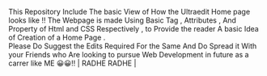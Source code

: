 This Repository Include The basic View of How the Ultraedit Home page looks like !! 
The Webpage is made Using Basic Tag , Attributes , And Property of Html  and CSS Respectively , to Provide the reader A basic Idea  of Creation of a Home Page .  
Please Do Suggest the Edits Required For the Same And Do  Spread it With your Friends who Are looking to pursue Web Development in future as a carrer like ME  😀😀!! 
     | RADHE RADHE | 
